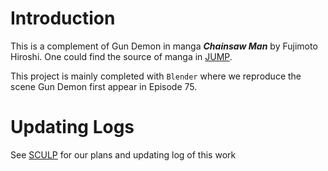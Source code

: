 # Introduction
This is a complement of Gun Demon in manga ***Chainsaw Man*** by Fujimoto Hiroshi. One could find the source of manga in [JUMP](https://www.shonenjump.com/j/rensai/chainsaw.html).

This project is mainly completed with `Blender` where we reproduce the scene Gun Demon first appear in Episode 75.

# Updating Logs
See [SCULP](https://github.com/dmksjfl/ChainsawManGunDemon/blob/master/SCULP.md) for our plans and updating log of this work
